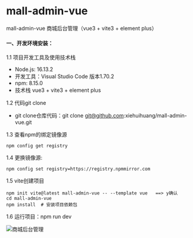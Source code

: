 # mall-admin-vue
mall-admin-vue 商城后台管理（vue3 + vite3 + element plus）

#### 一、开发环境安装：
1.1 项目开发工具及使用技术栈
  + Node.js: 16.13.2
  + 开发工具：Visual Studio Code 版本1.70.2
  + npm: 8.15.0
  + 技术栈 vue3 + vite3 + element plus

1.2 代码git clone
  + git clone仓库代码：git clone git@github.com:xiehuihuang/mall-admin-vue.git

1.3 查看npm的绑定镜像源
``` shell
npm config get registry
```
1.4 更换镜像源:
``` shell
npm config set registry=https://registry.npmmirror.com
```

1.5 vite创建项目
``` shell
npm init vite@latest mall-admin-vue -- --template vue   ==> y确认
cd mall-admin-vue
npm install  # 安装项目依赖包
```

1.6 运行项目：npm run dev


![商城后台管理](https://user-images.githubusercontent.com/32085450/203961355-981bf406-6816-4b82-b469-7270b458925e.png)
